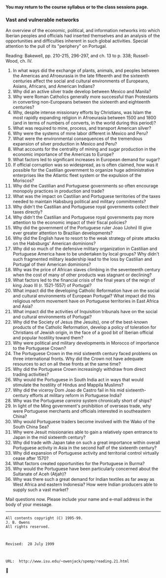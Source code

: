 ####  You may return to the course syllabus or to the class sessions page.

### Vast and vulnerable networks

An overview of the economic, political, and information networks into which
Iberian peoples and officials had inserted themselves and an analysis of the
opportunities and difficulties inherent in such global activities. Special
attention to the pull of its "periphery" on Portugal.

Reading: Bakewell, pp. 210-215, 296-297, and ch. 13 to p. 338; Russell-Wood,
ch. IV.

  1. In what ways did the exchange of plants, animals, and peoples between the Americas and Afroeurasia in the late fifteenth and the sixteenth centuries affect the social and cultural environments of Europeans, Asians, Africans, and American Indians? 
  2. Why did an active silver trade develop between Mexico and Manila? 
  3. Why were Roman Catholics generally more successful than Protestants in converting non-Europeans between the sixteenth and eighteenth centuries? 
  4. Why, despite intense missionary efforts by Christians, was Islam the most rapidly expanding religion in Afroeurasia between 1500 and 1800 (and in terms of numbers of converts, in the world during this period)? 
  5. What was required to mine, process, and transport American silver? 
  6. Why were the systems of mine labor different in Mexico and Peru? 
  7. What were the environmental consequences of the tremendous expansion of silver production in Mexico and Peru? 
  8. What accounts for the centrality of mining and sugar production in the economic importance of the Americas to Europe? 
  9. What factors led to significant increases in European demand for sugar? 
  10. If official corruption was so widespread, as is often claimed, how was it possible for the Castilian government to organize huge administrative enterprises like the Atlantic fleet system or the expulsion of the Moriscos? 
  11. Why did the Castilian and Portuguese governments so often encourage monopoly practices in production and trade? 
  12. What was the impact on Castilian and Portuguese territories of the taxes needed to maintain Habsburg political and military commitments? 
  13. Why didn't the Castilian and Portuguese royal governments collect their taxes directly? 
  14. Why didn't the Castilian and Portuguese royal governments pay more attention to the economic impact of their fiscal policies? 
  15. Why did the government of the Portuguese ruler Joao (John) III give ever greater attention to Brazilian developments? 
  16. Why did the English have to resort to the weak strategy of pirate attacks on the Habsburgs' American dominions? 
  17. Why did so much of the defensive military organization in Castilian and Portuguese America have to be undertaken by local groups? Why didn't such fragmented military leadership lead to the loss by Castilian and Portugal of their American dominions? 
  18. Why was the price of African slaves climbing in the seventeenth century when the cost of many of other products was stagnant or declining? 
  19. What factors led to the financial crisis of the final years of the reign of king Joao III (r. 1521-1557) of Portugal? 
  20. What impact did the developing Catholic Reformation have on the social and cultural environments of European Portugal? What impact did this religious reform movement have on Portuguese territories in East Africa and Asia? 
  21. What impact did the activities of Inquisition tribunals have on the social and cultural environments of Portugal? 
  22. Why did the Society of Jesus (the Jesuits), one of the best-known products of the Catholic Reformation, develop a policy of toleration for Christians of Jewish origin, in the face of a good bit of Iberian official and popular hostility toward them? 
  23. Why were political and military developments in Morocco of importance to the Portuguese Crown? 
  24. The Portuguese Crown in the mid sixteenth century faced problems on three international fronts. Why did the Crown not have adequate resources to act on all these fronts at the same time? 
  25. Why did the Portuguese Crown increasingly withdraw from direct trading activities? 
  26. Why would the Portuguese in South India act in ways that would stimulate the hostility of Hindus and Mappila Muslims? 
  27. Why did the viceroy Dom Joao de Castro fail in his mid sixteenth-century efforts at military reform in Portuguese India? 
  28. Why was the Portuguese _carreira_ system chronically short of ships? 
  29. In light of the Ming government's prohibition of overseas trade, why were Portuguese merchants and officials interested in southeastern China? 
  30. Why would Portuguese traders become involved with the Wako of the South China Sea? 
  31. Why were Jesuit missionaries able to gain a relatively open entrance to Japan in the mid sixteenth century? 
  32. Why did trade with Japan take on such a great importance within overall Portuguese activity in Asia in the second half of the sixteenth century? 
  33. Why did expansion of Portuguese activity and territorial control virtually cease after 1570? 
  34. What factors created opportunities for the Portuguese in Burma? 
  35. Why would the Portuguese have been particularly concerned about the Sultanate of Aceh (Atjah)? 
  36. Why was there such a great demand for Indian textiles as far away as West Africa and eastern Indonesia? How were Indian producers able to supply such a vast market? 

Mail questions now. Please include your name and e-mail address in the body of
your message.

* * *
    
    
    All contents copyright (C) 1995-99.
    J. B. Owens
    All rights reserved.
    
    
    
    Revised:  28 July 1999
    
    
    
    URL:  http://www.isu.edu/~owenjack/spemp/reading.21.html
    



